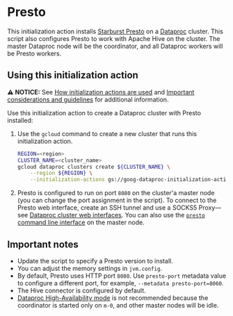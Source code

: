 # Presto

This initialization action installs
[Starburst Presto](https://www.starburstdata.com) on a
[Dataproc](https://cloud.google.com/dataproc) cluster.
This script also configures Presto to work with Apache Hive on the
cluster. The master Dataproc node will be the coordinator, and all
Dataproc workers will be Presto workers.

## Using this initialization action

**:warning: NOTICE:** See [How initialization actions are used](/README.md#how-initialization-actions-are-used) and [Important considerations and guidelines](https://cloud.google.com/dataproc/docs/concepts/configuring-clusters/init-actions#important_considerations_and_guidelines) for additional information.

Use this initialization action to create a Dataproc cluster with Presto installed:

1.  Use the `gcloud` command to create a new cluster that runs this initialization
    action.

    ```bash
    REGION=<region>
    CLUSTER_NAME=<cluster_name>
    gcloud dataproc clusters create ${CLUSTER_NAME} \
        --region ${REGION} \
        --initialization-actions gs://goog-dataproc-initialization-actions-${REGION}/starburst-presto/presto.sh
    ```

1.  Presto is configured to run on port `8080` on the cluster'a master node (you can change the
    port assignment in the script). To connect to the Presto web interface,
    create an SSH tunnel and use a SOCKS5 Proxy&mdash; see
    [Dataproc cluster web interfaces](https://cloud.google.com/dataproc/cluster-web-interfaces).
    You can also use the [`presto` command line interface](https://docs.starburstdata.com/latest/installation/cli.html)
    on the master node.

## Important notes

*   Update the script to specify a Presto version to install.
*   You can adjust the memory settings in `jvm.config`.
*   By default, Presto uses HTTP port `8080`. Use `presto-port` metadata value to configure a different port, for example,
    `--metadata presto-port=8060`.
*   The Hive connector is configured by default.
*   [Dataproc High-Availability mode](https://cloud.google.com/dataproc/docs/concepts/configuring-clusters/high-availability)
    is not recommended because the coordinator is started
    only on `m-0`, and other master nodes will be idle.

